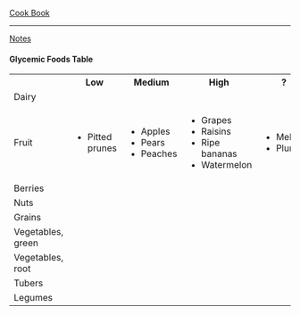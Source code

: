 [Cook Book](https://github.com/vmsmith/CookBook/blob/master/README.md)  

-----  

[Notes](https://github.com/vmsmith/CookBook/blob/master/notes.md)  

#### Glycemic Foods Table   

<table>
  <tr><th></th><th>Low</th><th>Medium</th><th>High</th><th>?</th></tr>
  <tr><td>Dairy</td><td></td><td></td><td></td><td></td></tr>
  <tr><td>Fruit</td><td><ul><li>Pitted prunes</td><td><ul><li>Apples<li>Pears<li>Peaches</td><td><ul><li>Grapes<li>Raisins<li>Ripe bananas<li>Watermelon</ul></td><td><ul><li>Melons<li>Plums</td></tr>
  <tr><td>Berries</td><td></td><td></td><td></td><td></td></tr>
  <tr><td>Nuts</td><td></td><td></td><td></td><td></td></tr>
  <tr><td>Grains</td><td></td><td></td><td></td><td></td></tr>
  <tr><td>Vegetables, green</td><td></td><td></td><td></td><td></td></tr>
  <tr><td>Vegetables, root</td><td></td><td></td><td></td><td></td></tr>
  <tr><td>Tubers</td><td></td><td></td><td></td><td></td></tr>  
  <tr><td>Legumes</td><td></td><td></td><td></td><td></td></tr>
</table>
